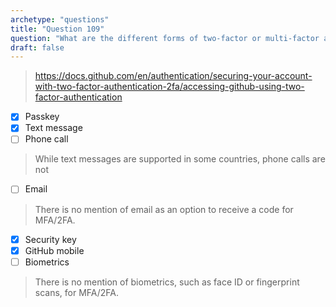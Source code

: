 ```yaml
---
archetype: "questions"
title: "Question 109"
question: "What are the different forms of two-factor or multi-factor authentication supported by GitHub? (Choose four.)"
draft: false
---
```


> https://docs.github.com/en/authentication/securing-your-account-with-two-factor-authentication-2fa/accessing-github-using-two-factor-authentication
- [x] Passkey
- [x] Text message
- [ ] Phone call
> While text messages are supported in some countries, phone calls are not
- [ ] Email
> There is no mention of email as an option to receive a code for MFA/2FA.
- [x] Security key
- [x] GitHub mobile
- [ ] Biometrics
> There is no mention of biometrics, such as face ID or fingerprint scans, for MFA/2FA.

